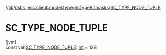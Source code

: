 //[lib](../../../index.md)/[ostis.jesc.client.model.type](../index.md)/[ScTypeBitmasks](index.md)/[SC_TYPE_NODE_TUPLE](-s-c_-t-y-p-e_-n-o-d-e_-t-u-p-l-e.md)

# SC_TYPE_NODE_TUPLE

[jvm]\
const val [SC_TYPE_NODE_TUPLE](-s-c_-t-y-p-e_-n-o-d-e_-t-u-p-l-e.md): [Int](https://kotlinlang.org/api/latest/jvm/stdlib/kotlin/-int/index.html) = 128

